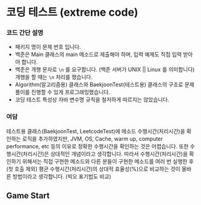 # 코딩 테스트 (extreme code)

### 코드 간단 설명

- 패키지 명이 문제 번호 입니다.
- 백준은 Main 클래스의 main 메소드로 제출해야 하며, 입력 예제도 직접 입력 받아야 합니다.
- 백준은 개행 문자로 `\n` 를 요구합니다. (백준 서버가 UNIX || Linux 를 의미합니다) 개행을 할 때는 `\n` 처리를 했습니다.
- Algorithm(알고리즘용) 클래스와 BaekjoonTest(테스트용) 클래스의 구조로 문제풀이를 진행할 수 있게 프로그래밍했습니다.
- 코딩 테스트 특성상 자바 변수명 규칙을 철저하게 따르지는 않았습니다.

### 여담

테스트용 클래스(BaekjoonTest, LeetcodeTest)에 메소드 수행시간(처리시간)을 확인하는 로직을 추가하였지만, JVM, OS, Cache, warm up, computer performance,
etc 등의 이유로 정확한 수행시간을 확인하는 것은 어렵습니다. 또한 수행시간(처리시간)은 상대적인 개념이라고 생각합니다. 따라서 수행시간(처리시간)을 확인하기 위해서는 직접 구현한 메소드와 다른 분들이 구현한
메소드를 여러 번 실행한 후 (첫 호출 제외) 평균 수행시간(처리시간)의 상대적 효율성(%)으로 비교하는 것이 올바른 방법이라고 생각합니다.
(빅오 표기법도 비교)

## Game Start